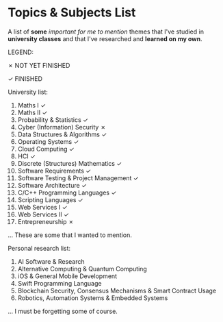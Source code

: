 # Topics & Subjects List
A list of **some** *important for me to mention* themes that I've studied in **university classes** and that I've researched and **learned on my own**.

LEGEND:

&#x2717; NOT YET FINISHED

&#x2713; FINISHED


University list:
1. Maths I &#x2713;
1. Maths II &#x2713;
1. Probability & Statistics &#x2713;
1. Cyber (Information) Security &#x2717;
1. Data Structures & Algorithms &#x2713;
1. Operating Systems &#x2713;
1. Cloud Computing &#x2713;
1. HCI &#x2713;
1. Discrete (Structures) Mathematics &#x2713;
1. Software Requirements &#x2713;
1. Software Testing & Project Management &#x2713;
1. Software Architecture &#x2713;
1. C/C++ Programming Languages &#x2713;
1. Scripting Languages &#x2713;
1. Web Services I &#x2713;
1. Web Services II &#x2713;
1. Entrepreneurship &#x2717;

... These are some that I wanted to mention.

Personal research list:
1. AI Software & Research
1. Alternative Computing & Quantum Computing
1. iOS & General Mobile Development
1. Swift Programming Language
1. Blockchain Security, Consensus Mechanisms & Smart Contract Usage
1. Robotics, Automation Systems & Embedded Systems

... I must be forgetting some of course. 
